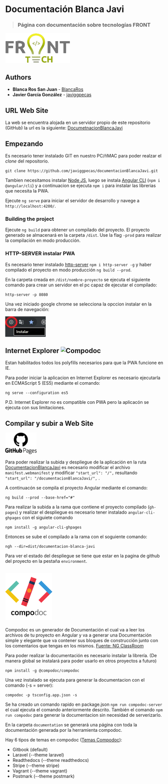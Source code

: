 # Documentación Blanca Javi
> ### Página con documentación sobre tecnologías FRONT 

![Front Logo](https://github.com/javiggpecas/documentacionBlancaJavi/blob/master/src/assets/images/logo-front.png?raw=true "Front Logo")

## Authors

* **Blanca Ros San Juan** - [BlancaRos](https://github.com/BlancaRos)
* **Javier García González** - [javiggpecas](https://github.com/javiggpecas)

## URL Web Site

La web se encuentra alojada en un servidor propio de este repositorio (GitHub) la url es la siguiente: [DocumetnacionBlancaJavi](https://javiggpecas.github.io/documentacionBlancaJavi)

## Empezando
Es necesario tener instalado GIT en nuestro PC/ñMAC para poder realzar el *clone* del repositorio.

    git clone https://github.com/javiggpecas/documentacionBlancaJavi.git

Tambien necesitamos instalar [Node JS](https://nodejs.org/es/), luego se instala [Angular CLI](https://cli.angular.io/) (`npm i @angular/cli`) y a continuacion se ejecuta `npm i` para instalar las librerias que necesita la PWA.

Ejecute `ng serve` para iniciar el servidor de desarrollo y navege a `http://localhost:4200/`.

### Building the project
Ejecute `ng build` para obtener un compilado del proyecto. El proyecto generado se almacenará en la carpeta `/dist`. Use la flag `-prod` para realizar la compilación en modo producción.

### HTTP-SERVER instalar PWA
Es necesario tener instalado [http-server](https://www.npmjs.com/package/http-server) `npm i http-server -g` y haber compilado el proyecto en modo producción `ng build --prod`.

En la carpeta creada en `/dist/nombre-proyecto` se ejecuta el siguiente comando para crear un servidor en el pc capaz de ejecutar el compilado:

    http-server -p 8080

Una vez iniciado google chrome se selecciona la opccion instalar en la barra de navegación:

![Ejemplo instalar Google Chrome](https://github.com/javiggpecas/documentacionBlancaJavi/blob/master/src/assets/images/install-chrome-pwa.jpg?raw=true "Boton Instalar Chrome")

## Internet Explorer <img src="https://upload.wikimedia.org/wikipedia/commons/1/1f/Internet_Explorer_10%2B11_computer_icon.png" data-canonical-src="https://github.com/javiggpecas/documentacionBlancaJavi/blob/master/src/assets/images/compodoc-vectorise.png?raw=true" alt="Compodoc" title="Compodoc" width="25"/>

Estan habilitados todos los polyfills necesarios para que la PWA funcione en IE.

Para poder iniciar la aplicacion en Internet Explorer es necesario ejecutarla en ECMAScript 5 (ES5) mediante el comando:
    
    ng serve --configuration es5

P.D. Internet Explorer no es compatible con PWA pero la aplicacón se ejecuta con sus limitaciones.

## Compilar y subir a Web Site
[<img src="https://github.com/javiggpecas/documentacionBlancaJavi/blob/master/src/assets/images/githubpageslogo.png?raw=true" data-canonical-src="https://github.com/javiggpecas/documentacionBlancaJavi/blob/master/src/assets/images/githubpageslogo.png?raw=true" alt="GitHub Pages" title="GitHub Pages" width="100"/>](https://pages.github.com/)

Para poder realizar la subida y despliegue de la aplicación en la ruta [DocumentacionBlancaJavi](https://javiggpecas.github.io/documentacionBlancaJavi) es necesario modificar el archivo `manifest.webmanifest` y modificar 
`"start_url": "/",` resultando `"start_url": "/documentacionBlancaJavi/",` .

A continuacón se compila el proyecto Angular mediante el comando:

    ng build --prod --base-href="#"

Para realizar la subida a la rama que contiene el proyecto compilado (`gh-pages`) y realizar el despliegue es necesario tener instalado `angular-cli-ghpages` con el siguiete comando

    npm install -g angular-cli-ghpages

Entonces se sube el compilado a la rama con el soguiente comando:

    ngh --dir=dist/documentacion-blanca-javi

Para ver el estado del despliegue se tiene que estar en la pagina de github del proyecto en la pestaña `environment`.

## [<img src="https://github.com/javiggpecas/documentacionBlancaJavi/blob/master/src/assets/images/compodoc-vectorise.png?raw=true" data-canonical-src="https://github.com/javiggpecas/documentacionBlancaJavi/blob/master/src/assets/images/compodoc-vectorise.png?raw=true" alt="Compodoc" title="Compodoc" width="150"/>](https://compodoc.app/)

Compodoc es un generador de Documentación el cual va a leer los archivos de tu proyecto en Angular y va a generar una Documentación simple y elegante que va contener sus bloques de construcción junto con los comentarios que tengas en los mismos. [Fuente: NG ClassRoom](https://blog.ng-classroom.com/blog/ionic/compodoc-documentacion_ionic_apps/)

Para poder realizar la documentación es necesario instalar la librería. (De manera global se instalará para poder usarlo en otros proyectos a futuro)

    npm install -g @compodoc/compodoc

Una vez instalado se ejecuta para generar la documentacion con el comando (-s = server):

    compodoc -p tsconfig.app.json -s

Se ha creado un comando rapido en package.json `npm run compodoc-server` el cual ejecuta el comando anteriormente descrito.
También el comando `npm run compodoc` para generar la documentacion sin necesidad de serverizarlo.

En la carpeta `documentation` se generará una página con toda la documentación generada por la herramienta compodoc.

Hay 6 tipos de temas en compodoc ([Temas Compodoc](https://compodoc.app/guides/themes.html)):

- Gitbook (default)
- Laravel (--theme laravel)
- Readthedocs (--theme readthedocs)
- Stripe (--theme stripe)
- Vagrant (--theme vagrant)
- Postmark (--theme postmark)  
